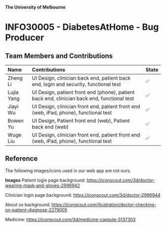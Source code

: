 **The University of Melbourne**
# INFO30005 - DiabetesAtHome - Bug Producer


## Team Members and Contributions

| Name         | Contributions                                                                             | State |
| :----------- | :---------------------------------------------------------------------------------------- | :---- |
| Zheng Li     | UI Design, clinician back end, patient back end, login and security, functional test | ✅    |
| Lujia Yang   | UI Design, patient front end (phone), patient back end, clinician back end, functional test  | ✅    |
| Jiayi Wu     | UI Design, clinician front end, patient front end (web, iPad, phone), functional test | ✅    |
| Bowen Yu     | UI Design, Patient front end (web), Patient back end (web) | ✅    |
| Wuge Liu     | UI Design, clinician front end, patient front end (web, iPad, phone), functional test | ✅    |



## Reference

The following images/icons used in our web app are not ours.

**Images**
Patient login page background: https://iconscout.com/3d/doctor-wearing-mask-and-gloves-2996942

Clinician login page background: https://iconscout.com/3d/doctor-2996944

About us background: https://iconscout.com/illustration/doctor-checking-on-patient-diagnose-2279005

Medicine: https://iconscout.com/3d/medicine-capsule-5137303
